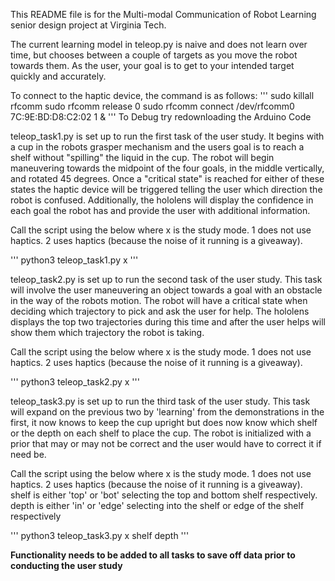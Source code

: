 This README file is for the Multi-modal Communication of Robot Learning senior design project at Virginia Tech.

The current learning model in teleop.py is naive and does not learn over time, but chooses between a couple of targets as you move the robot towards them. As the user, your goal is to get to your intended target quickly and accurately.

To connect to the haptic device, the command is as follows:
'''
sudo killall rfcomm
sudo rfcomm release 0
sudo rfcomm connect /dev/rfcomm0 7C:9E:BD:D8:C2:02 1 &
'''
To Debug try redownloading the Arduino Code


teleop_task1.py is set up to run the first task of the user study. It begins with a cup in the robots grasper mechanism and the users goal is to reach a shelf without "spilling" the liquid in the cup. The robot will begin maneuvering towards the midpoint of the four goals, in the middle vertically, and rotated 45 degrees. Once a "critical state" is reached for either of these states the haptic device will be triggered telling the user which direction the robot is confused. Additionally, the hololens will display the confidence in each goal the robot has and provide the user with additional information.

Call the script using the below where x is the study mode. 1 does not use haptics. 2 uses haptics (because the noise of it running is a giveaway).

'''
python3 teleop_task1.py x
'''

teleop_task2.py is set up to run the second task of the user study. This task will involve the user maneuvering an object towards a goal with an obstacle in the way of the robots motion. The robot will have a critical state when deciding which trajectory to pick and ask the user for help. The hololens displays the top two trajectories during this time and after the user helps will show them which trajectory the robot is taking.

Call the script using the below where x is the study mode. 1 does not use haptics. 2 uses haptics (because the noise of it running is a giveaway).

'''
python3 teleop_task2.py x
'''

teleop_task3.py is set up to run the third task of the user study. This task will expand on the previous two by 'learning' from the demonstrations in the first, it now knows to keep the cup upright but does now know which shelf or the depth on each shelf to place the cup. The robot is initialized with a prior that may or may not be correct and the user would have to correct it if need be.

Call the script using the below where x is the study mode. 1 does not use haptics. 2 uses haptics (because the noise of it running is a giveaway). shelf is either 'top' or 'bot' selecting the top and bottom shelf respectively. depth is either 'in' or 'edge' selecting into the shelf or edge of the shelf respectively

'''
python3 teleop_task3.py x shelf depth
'''

**Functionality needs to be added to all tasks to save off data prior to conducting the user study**
